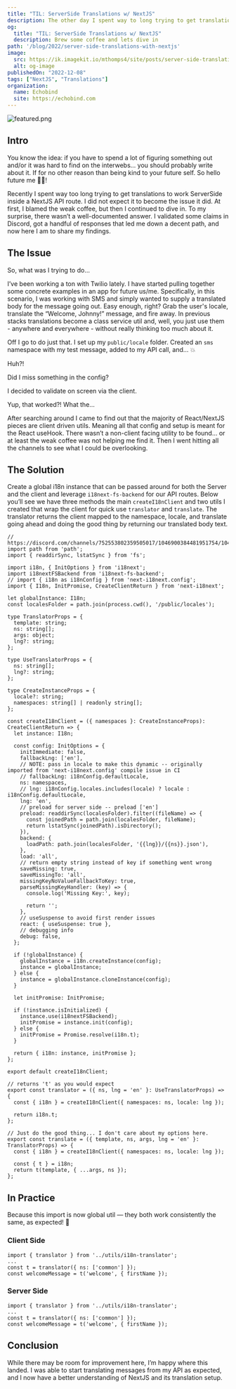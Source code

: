 ```yaml
---
title: "TIL: ServerSide Translations w/ NextJS"
description: The other day I spent way to long trying to get translations to work ServerSide inside a NextJS API route. Honestly, I did not expect it to become the issue it was. I blamed the weak coffee but continued to dive in. To my surprise, there wasn’t a well-documented answer. I validated some claims in Discord, got a handful of responses that led me down a decent path, and now here I am to share my tale.
og:
  title: "TIL: ServerSide Translations w/ NextJS"
  description: Brew some coffee and lets dive in
path: '/blog/2022/server-side-translations-with-nextjs'
image:
  src: https://ik.imagekit.io/mthomps4/site/posts/server-side-translations-w-nextjs/featured.png
  alt: og-image
publishedOn: "2022-12-08"
tags: ["NextJS", "Translations"]
organization:
  name: Echobind
  site: https://echobind.com
---
```


<img src="https://ik.imagekit.io/mthomps4/site/posts/server-side-translations-w-nextjs/featured.png" alt="featured.png" class="featured-image">

## Intro

You know the idea: if you have to spend a lot of figuring something out and/or it was hard to find on the interwebs… you should probably write about it. If for no other reason than being kind to your future self. So hello future me 👋🏼!

Recently I spent way too long trying to get translations to work ServerSide inside a NextJS API route. I did not expect it to become the issue it did. At first, I blamed the weak coffee, but then I continued to dive in. To my surprise, there wasn’t a well-documented answer. I validated some claims in Discord, got a handful of responses that led me down a decent path, and now here I am to share my findings.

## The Issue

So, what was I trying to do…

I’ve been working a ton with Twilio lately. I have started pulling together some concrete examples in an app for future us/me. Specifically, in this scenario, I was working with SMS and simply wanted to supply a translated body for the message going out. Easy enough, right? Grab the user's locale, translate the “Welcome, Johnny!” message, and fire away. In previous stacks translations become a class service util and, well, you just use them - anywhere and everywhere - without really thinking too much about it.

Off I go to do just that. I set up my `public/locale` folder. Created an `sms` namespace with my test message, added to my API call, and… 💥

Huh?!

Did I miss something in the config?

I decided to validate on screen via the client.

Yup, that worked?! What the…

After searching around I came to find out that the majority of React/NextJS pieces are client driven utils. Meaning all that config and setup is meant for the React useHook. There wasn’t a non-client facing utility to be found… or at least the weak coffee was not helping me find it. Then I went hitting all the channels to see what I could be overlooking.

## The Solution

Create a global i18n instance that can be passed around for both the Server and the client and leverage `i18next-fs-backend` for our API routes. Below you’ll see we have three methods the main `createI18nClient` and two utils I created that wrap the client for quick use `translator` and `translate`. The translator returns the client mapped to the namespace, locale, and translate going ahead and doing the good thing by returning our translated body text.

```tsx
// https://discord.com/channels/752553802359505017/1046900384481951754/1047052679492419614
import path from 'path';
import { readdirSync, lstatSync } from 'fs';

import i18n, { InitOptions } from 'i18next';
import i18nextFSBackend from 'i18next-fs-backend';
// import { i18n as i18nConfig } from 'next-i18next.config';
import { I18n, InitPromise, CreateClientReturn } from 'next-i18next';

let globalInstance: I18n;
const localesFolder = path.join(process.cwd(), '/public/locales');

type TranslatorProps = {
  template: string;
  ns: string[];
  args: object;
  lng?: string;
};

type UseTranslatorProps = {
  ns: string[];
  lng?: string;
};

type CreateInstanceProps = {
  locale?: string;
  namespaces: string[] | readonly string[];
};

const createI18nClient = ({ namespaces }: CreateInstanceProps): CreateClientReturn => {
  let instance: I18n;

  const config: InitOptions = {
    initImmediate: false,
    fallbackLng: ['en'],
    // NOTE: pass in locale to make this dynamic -- originally imported from 'next-i18next.config' compile issue in CI
    // fallbackLng: i18nConfig.defaultLocale,
    ns: namespaces,
    // lng: i18nConfig.locales.includes(locale) ? locale : i18nConfig.defaultLocale,
    lng: 'en',
    // preload for server side -- preload ['en']
    preload: readdirSync(localesFolder).filter((fileName) => {
      const joinedPath = path.join(localesFolder, fileName);
      return lstatSync(joinedPath).isDirectory();
    }),
    backend: {
      loadPath: path.join(localesFolder, '{{lng}}/{{ns}}.json'),
    },
    load: 'all',
    // return empty string instead of key if something went wrong
    saveMissing: true,
    saveMissingTo: 'all',
    missingKeyNoValueFallbackToKey: true,
    parseMissingKeyHandler: (key) => {
      console.log('Missing Key:', key);

      return '';
    },
    // useSuspense to avoid first render issues
    react: { useSuspense: true },
    // debugging info
    debug: false,
  };

  if (!globalInstance) {
    globalInstance = i18n.createInstance(config);
    instance = globalInstance;
  } else {
    instance = globalInstance.cloneInstance(config);
  }

  let initPromise: InitPromise;

  if (!instance.isInitialized) {
    instance.use(i18nextFSBackend);
    initPromise = instance.init(config);
  } else {
    initPromise = Promise.resolve(i18n.t);
  }

  return { i18n: instance, initPromise };
};

export default createI18nClient;

// returns 't' as you would expect
export const translator = ({ ns, lng = 'en' }: UseTranslatorProps) => {
  const { i18n } = createI18nClient({ namespaces: ns, locale: lng });

  return i18n.t;
};

// Just do the good thing... I don't care about my options here.
export const translate = ({ template, ns, args, lng = 'en' }: TranslatorProps) => {
  const { i18n } = createI18nClient({ namespaces: ns, locale: lng });

  const { t } = i18n;
  return t(template, { ...args, ns });
};
```

## In Practice

Because this import is now global util — they both work consistently the same, as expected! 🎉

### Client Side

```tsx
import { translator } from '../utils/i18n-translator';
...
const t = translator({ ns: ['common'] });
const welcomeMessage = t('welcome', { firstName });
```

### Server Side

```tsx
import { translator } from '../utils/i18n-translator';
...
const t = translator({ ns: ['common'] });
const welcomeMessage = t('welcome', { firstName });
```

## Conclusion

While there may be room for improvement here, I’m happy where this landed. I was able to start translating messages from my API as expected, and I now have a better understanding of NextJS and its translation setup.
